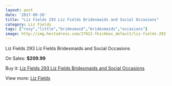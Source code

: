 ```yaml
---
layout: post
date: '2017-09-26'
title: "Liz Fields 293 Liz Fields Bridesmaids and Social Occasions"
category: Liz Fields
tags: ["rosy","little","bridesmaid","bridesmaids","occasions"]
image: http://img.hectodress.com/27412-thickbox_default/liz-fields-293-liz-fields-bridesmaids-and-social-occasions.jpg
---
```

Liz Fields 293 Liz Fields Bridesmaids and Social Occasions

On Sales: **$209.99**
<a href="https://www.hectodress.com/liz-fields/12754-liz-fields-293-liz-fields-bridesmaids-and-social-occasions.html"><amp-img layout="responsive" width="600" height="600" src="//img.hectodress.com/27412-thickbox_default/liz-fields-293-liz-fields-bridesmaids-and-social-occasions.jpg" alt="Liz Fields 293 Liz Fields Bridesmaids and Social Occasions 0" /></a>
<a href="https://www.hectodress.com/liz-fields/12754-liz-fields-293-liz-fields-bridesmaids-and-social-occasions.html"><amp-img layout="responsive" width="600" height="600" src="//img.hectodress.com/27413-thickbox_default/liz-fields-293-liz-fields-bridesmaids-and-social-occasions.jpg" alt="Liz Fields 293 Liz Fields Bridesmaids and Social Occasions 1" /></a>

Buy it: [Liz Fields 293 Liz Fields Bridesmaids and Social Occasions](https://www.hectodress.com/liz-fields/12754-liz-fields-293-liz-fields-bridesmaids-and-social-occasions.html "Liz Fields 293 Liz Fields Bridesmaids and Social Occasions")

View more: [Liz Fields](https://www.hectodress.com/195-liz-fields "Liz Fields")